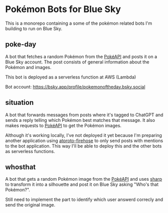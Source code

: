 # Pokémon Bots for Blue Sky
This is a monorepo containing a some of the pokémon related bots I'm building to run on Blue Sky.

## poke-day
A bot that fetches a random Pokémon from the [PokéAPI](https://pokeapi.co/) and posts it on a Blue Sky account. The post consists of general information about the Pokémon and images.

This bot is deployed as a serverless function at AWS (Lambda)

Bot account: https://bsky.app/profile/pokemonoftheday.bsky.social

## situation
A bot that forwards messages from posts where it's tagged to ChatGPT and sends a reply telling which Pokémon best matches that message. It also makes requests to [PokéAPI](https://pokeapi.co/) to get the Pokémon images.

Although it's working locally, I've not deployed it yet because I'm preparing another application using [atproto-firehose](https://github.com/kcchu/atproto-firehose) to only send posts with mentions to the bot application. This way I'll be able to deploy this and the other bots as serverless functions.

## whosthat
A bot that gets a random Pokémon image from the [PokéAPI](https://pokeapi.co/) and uses [sharp](https://github.com/lovell/sharp) to transform it into a silhouette and post it on Blue Sky asking "Who's that Pokémon?".

Still need to implement the part to identify which user answerd correcly and send the original image.
